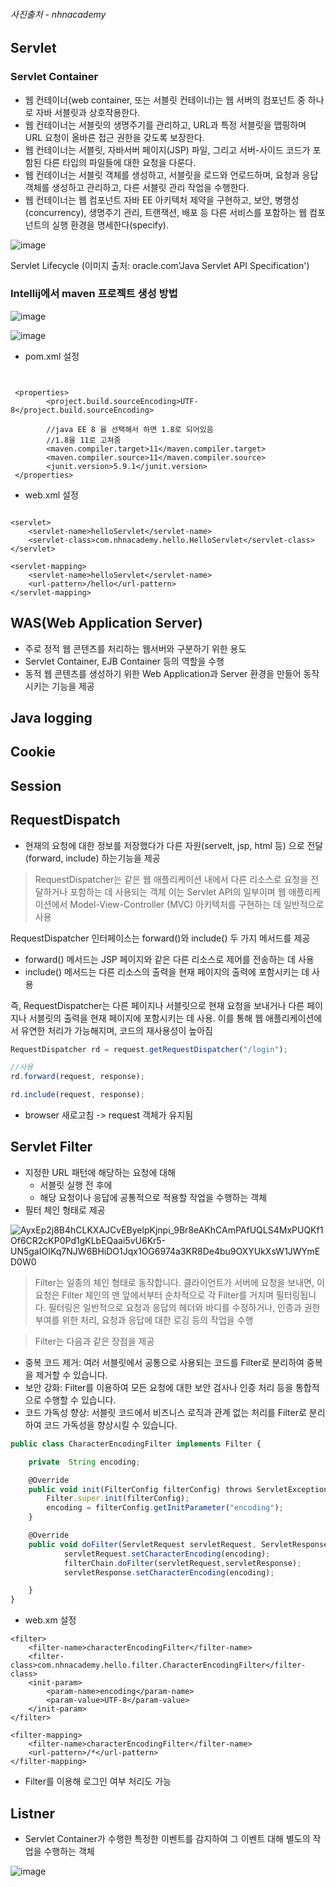###### 사진출처 - nhnacademy

## Servlet

### Servlet Container 
+ 웹 컨테이너(web container, 또는 서블릿 컨테이너)는 웹 서버의 컴포넌트 중 하나로 자바 서블릿과 상호작용한다.
+ 웹 컨테이너는 서블릿의 생명주기를 관리하고, URL과 특정 서블릿을 맵핑하며 URL 요청이 올바른 접근 권한을 갖도록 보장한다.
+ 웹 컨테이너는 서블릿, 자바서버 페이지(JSP) 파일, 그리고 서버-사이드 코드가 포함된 다른 타입의 파일들에 대한 요청을 다룬다.
+ 웹 컨테이너는 서블릿 객체를 생성하고, 서블릿을 로드와 언로드하며, 요청과 응답 객체를 생성하고 관리하고, 다른 서블릿 관리 작업을 수행한다.
+ 웹 컨테이너는 웹 컴포넌트 자바 EE 아키텍처 제약을 구현하고, 보안, 병행성(concurrency), 생명주기 관리, 트랜잭션, 배포 등 다른 서비스를 포함하는 웹 컴포넌트의 실행 환경을 명세한다(specify).


![image](https://user-images.githubusercontent.com/94053008/229395839-36fc630b-3e60-44f8-92b4-cf6a751c1239.gif)

Servlet Lifecycle (이미지 출처: oracle.com'Java Servlet API Specification')












### Intellij에서 maven 프로젝트 생성 방법

![image](https://user-images.githubusercontent.com/94053008/229394336-9a5ed617-85f9-4562-b6be-d6fb24ef5c00.png)





![image](https://user-images.githubusercontent.com/94053008/229394570-c1ef62eb-c440-44df-b759-0215c4bca956.png)




+ pom.xml 설정

```servlet


 <properties>
        <project.build.sourceEncoding>UTF-8</project.build.sourceEncoding>
        
        //java EE 8 을 선택해서 하면 1.8로 되어있음
        //1.8을 11로 고쳐줌
        <maven.compiler.target>11</maven.compiler.target>
        <maven.compiler.source>11</maven.compiler.source>
        <junit.version>5.9.1</junit.version>
 </properties>
```

+ web.xml 설정

```servlet

<servlet>
    <servlet-name>helloServlet</servlet-name>
    <servlet-class>com.nhnacademy.hello.HelloServlet</servlet-class>
</servlet>
    
<servlet-mapping>
    <servlet-name>helloServlet</servlet-name>
    <url-pattern>/hello</url-pattern>
</servlet-mapping>

```


## WAS(Web Application Server)
+ 주로 정적 웹 콘텐츠를 처리하는 웹서버와 구분하기 위한 용도
+ Servlet Container, EJB Container 등의 역할을 수행
+ 동적 웹 콘텐츠를 생성하기 위한 Web Application과 Server 환경을 만들어 동작시키는 기능을 제공

## Java logging

## Cookie

## Session


## RequestDispatch
+ 현재의 요청에 대한 정보를 저장했다가 다른 자원(servelt, jsp, html 등) 으로 전달(forward, include) 하는기능을 제공

> RequestDispatcher는 같은 웹 애플리케이션 내에서 다른 리소스로 요청을 전달하거나 포함하는 데 사용되는 객체 
이는 Servlet API의 일부이며 웹 애플리케이션에서 Model-View-Controller (MVC) 아키텍처를 구현하는 데 일반적으로 사용

RequestDispatcher 인터페이스는 forward()와 include() 두 가지 메서드를 제공 
 - forward() 메서드는 JSP 페이지와 같은 다른 리소스로 제어를 전송하는 데 사용 
 - include() 메서드는 다른 리소스의 출력을 현재 페이지의 출력에 포함시키는 데 사용

즉, RequestDispatcher는 다른 페이지나 서블릿으로 현재 요청을 보내거나 다른 페이지나 서블릿의 출력을 현재 페이지에 포함시키는 데 사용. 
이를 통해 웹 애플리케이션에서 유연한 처리가 가능해지며, 코드의 재사용성이 높아짐


```javascript
RequestDispatcher rd = request.getRequestDispatcher("/login");

//사용
rd.forward(request, response);

rd.include(request, response);

```

- browser 새로고침 -> request 객체가 유지됨

## Servlet Filter
+ 지정한 URL 패턴에 해당하는 요청에 대해
  - 서블릿 실행 전 후에
  - 해당 요청이나 응답에 공통적으로 적용할 작업을 수행하는 객체
+ 필터 체인 형태로 제공

![AyxEp2j8B4hCLKXAJCvEByelpKjnpi_9Br8eAKhCAmPAfUQLS4MxPUQKf1Of6CR2cKP0Pd1gKLbEQaai5vU6Kr5-UN5gaIOIKq7NJW6BHiDO1Jqx1OG6974a3KR8De4bu9OXYUkXsW1JWYmED0W0](https://user-images.githubusercontent.com/94053008/229658299-3257707a-7355-470d-b1f4-055fc58ba30e.png)

>Filter는 일종의 체인 형태로 동작합니다. 
클라이언트가 서버에 요청을 보내면, 이 요청은 Filter 체인의 맨 앞에서부터 순차적으로 각 Filter를 거치며 필터링됩니다. 
필터링은 일반적으로 요청과 응답의 헤더와 바디를 수정하거나, 인증과 권한 부여를 위한 처리, 요청과 응답에 대한 로깅 등의 작업을 수행

>Filter는 다음과 같은 장점을 제공
 - 중복 코드 제거: 여러 서블릿에서 공통으로 사용되는 코드를 Filter로 분리하여 중복을 제거할 수 있습니다.
 - 보안 강화: Filter를 이용하여 모든 요청에 대한 보안 검사나 인증 처리 등을 통합적으로 수행할 수 있습니다.
 - 코드 가독성 향상: 서블릿 코드에서 비즈니스 로직과 관계 없는 처리를 Filter로 분리하여 코드 가독성을 향상시킬 수 있습니다.

```javascript
public class CharacterEncodingFilter implements Filter {

    private  String encoding;

    @Override
    public void init(FilterConfig filterConfig) throws ServletException {
        Filter.super.init(filterConfig);
        encoding = filterConfig.getInitParameter("encoding");
    }

    @Override
    public void doFilter(ServletRequest servletRequest, ServletResponse servletResponse, FilterChain filterChain) throws IOException, ServletException {
            servletRequest.setCharacterEncoding(encoding);
            filterChain.doFilter(servletRequest,servletResponse);
            servletResponse.setCharacterEncoding(encoding);

    }
}
```

+ web.xm 설정

```
<filter>
    <filter-name>characterEncodingFilter</filter-name>
    <filter-class>com.nhnacademy.hello.filter.CharacterEncodingFilter</filter-class>
    <init-param>
        <param-name>encoding</param-name>
        <param-value>UTF-8</param-value>
    </init-param>
</filter>

<filter-mapping>
    <filter-name>characterEncodingFilter</filter-name>
    <url-pattern>/*</url-pattern>
</filter-mapping>
```

+ Filter를 이용해 로그인 여부 처리도 가능


## Listner
+ Servlet Container가 수행한 특정한 이벤트를 감지하여
그 이벤트 대해 별도의 작업을 수행하는 객체

![image](https://user-images.githubusercontent.com/94053008/229667887-390ebe30-2c83-463e-8963-2baf35d36a40.png)


